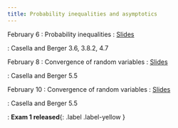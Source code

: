 ```yaml
---
title: Probability inequalities and asymptotics
---
```


February 6
: Probability inequalities
  : [Slides](https://sta711-s23.github.io/slides/lecture_12.pdf)
      
: Casella and Berger 3.6, 3.8.2, 4.7

February 8
: Convergence of random variables
  : [Slides](https://sta711-s23.github.io/slides/lecture_13.pdf)

: Casella and Berger 5.5

February 10
: Convergence of random variables
  : [Slides](https://sta711-s23.github.io/slides/lecture_14.pdf)

: Casella and Berger 5.5

: **Exam 1 released**{: .label .label-yellow }